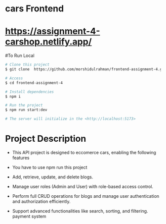 # cars Frontend

# https://assignment-4-carshop.netlify.app/
 
#To Run Local

```bash
# Clone this project
$ git clone  https://github.com/morshidulrahman/frontend-assignment-4.git

# Access
$ cd frontend-assignment-4

# Install dependencies
$ npm i

# Run the project
$ npm run start:dev

# The server will initialize in the <http://localhost:5173>
```

# Project Description

- This API project is designed to eccomerce cars, enabling the following features

- You have to use npm run this project

- Add, retrieve, update, and delete blogs.

- Manage user roles (Admin and User) with role-based access control.

- Perform full CRUD operations for blogs and manage user authentication and authorization efficiently.

- Support advanced  functionalities like search, sorting, and filtering. payment system
